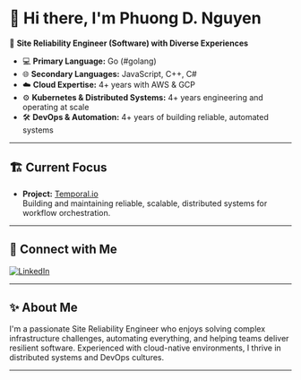 # 👋 Hi there, I'm Phuong D. Nguyen

🚀 **Site Reliability Engineer (Software) with Diverse Experiences**

- 💻 **Primary Language:** Go (#golang)
- 🌐 **Secondary Languages:** JavaScript, C++, C#
- ☁️ **Cloud Expertise:** 4+ years with AWS & GCP
- ⚙️ **Kubernetes & Distributed Systems:** 4+ years engineering and operating at scale
- 🛠️ **DevOps & Automation:** 4+ years of building reliable, automated systems

---

## 🏗️ Current Focus

- **Project:** [Temporal.io](https://github.com/temporalio/temporal)  
  Building and maintaining reliable, scalable, distributed systems for workflow orchestration.

---

## 🔗 Connect with Me

[![LinkedIn](https://img.shields.io/badge/LinkedIn-blue?logo=linkedin)](https://www.linkedin.com/in/duy-phuong-nguyen-aa0a07202/)

---

## ✨ About Me

I'm a passionate Site Reliability Engineer who enjoys solving complex infrastructure challenges, automating everything, and helping teams deliver resilient software. Experienced with cloud-native environments, I thrive in distributed systems and DevOps cultures.

---

<!-- Feel free to add more personal details, fun facts, achievements, or certifications here! -->
